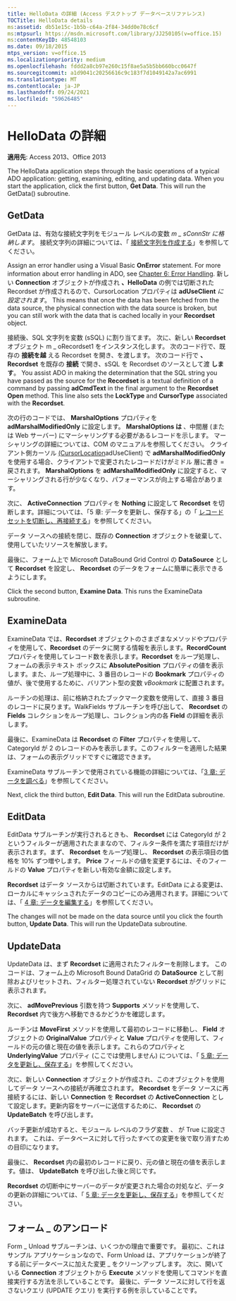 ```yaml
---
title: HelloData の詳細 (Access デスクトップ データベースリファレンス)
TOCTitle: HelloData details
ms:assetid: db51e15c-1b5b-c64a-2f84-34dd0e78c6cf
ms:mtpsurl: https://msdn.microsoft.com/library/JJ250105(v=office.15)
ms:contentKeyID: 48548103
ms.date: 09/18/2015
mtps_version: v=office.15
ms.localizationpriority: medium
ms.openlocfilehash: fddd2a8cb97e260c15f8ae5a5b5bb660bcc0647f
ms.sourcegitcommit: a1d9041c20256616c9c183f7d1049142a7ac6991
ms.translationtype: MT
ms.contentlocale: ja-JP
ms.lasthandoff: 09/24/2021
ms.locfileid: "59626485"
---
```

# <a name="hellodata-details"></a>HelloData の詳細


**適用先**: Access 2013、Office 2013

The HelloData application steps through the basic operations of a typical ADO application: getting, examining, editing, and updating data. When you start the application, click the first button, **Get Data**. This will run the GetData() subroutine.

## <a name="getdata"></a>GetData

GetData は、有効な接続文字列をモジュール レベルの変数 *m \_ sConnStr に格納します*。 接続文字列の詳細については、「 [接続文字列を作成する](creating-the-connection-string.md)」を参照してください。

Assign an error handler using a Visual Basic **OnError** statement. For more information about error handling in ADO, see [Chapter 6: Error Handling](chapter-6-error-handling.md). 新しい **Connection** オブジェクトが作成され **、HelloData** の例では切断された Recordset が作成されるので、CursorLocation プロパティは **adUseClient** *に設定されます*。 This means that once the data has been fetched from the data source, the physical connection with the data source is broken, but you can still work with the data that is cached locally in your **Recordset** object.

接続後、SQL 文字列を変数 (sSQL) に割り当てます。 次に、新しい **Recordset** オブジェクト m \_ oRecordset1 をインスタンス化します。 次のコード行で、既存の **接続を越** える Recordset を開き、を渡します。  次のコード行で **、Recordset** を既存の **接続** で開き、sSQL を Recordset のソースとして渡 **します**。 You assist ADO in making the determination that the SQL string you have passed as the source for the **Recordset** is a textual definition of a command by passing **adCmdText** in the final argument to the **Recordset** **Open** method. This line also sets the **LockType** and **CursorType** associated with the **Recordset**.

次の行のコードでは、 **MarshalOptions** プロパティを **adMarshalModifiedOnly** に設定します。 **MarshalOptions は** 、中間層 (または Web サーバー) にマーシャリングする必要があるレコードを示します。 マーシャリングの詳細については、COM のマニュアルを参照してください。 クライアント側カーソル [(CursorLocation](cursorlocation-property-ado.md)adUseClient) で **adMarshalModifiedOnly** を使用する場合、クライアントで変更されたレコードだけがミドル 層に書き  =  戻されます。 **MarshalOptions** を **adMarshalModifiedOnly** に設定すると、マーシャリングされる行が少なくなり、パフォーマンスが向上する場合があります。

次に、 **ActiveConnection** プロパティを **Nothing** に設定して **Recordset** を切断します。詳細については、「5 章: データを更新し、保存する」の「 [レコードセットを切断し、再接続する](disconnecting-and-reconnecting-the-recordset.md)」を参照してください。

データ ソースへの接続を閉じ、既存の **Connection** オブジェクトを破棄して、使用していたリソースを解放します。

最後に、フォーム上で Microsoft DataBound Grid Control の **DataSource** として **Recordset** を設定し、 **Recordset** のデータをフォームに簡単に表示できるようにします。

Click the second button, **Examine Data**. This runs the ExamineData subroutine.

## <a name="examinedata"></a>ExamineData

ExamineData では、**Recordset** オブジェクトのさまざまなメソッドやプロパティを使用して、**Recordset** のデータに関する情報を表示します。**RecordCount** プロパティを使用してレコード数を表示します。**Recordset** をループ処理し、フォームの表示テキスト ボックスに **AbsolutePosition** プロパティの値を表示します。また、ループ処理中に、3 番目のレコードの **Bookmark** プロパティの値が、後で使用するために、バリアント型の変数 *vBookmark* に配置されます。

ルーチンの処理は、前に格納されたブックマーク変数を使用して、直接 3 番目のレコードに戻ります。WalkFields サブルーチンを呼び出して、 **Recordset** の **Fields** コレクションをループ処理し、コレクション内の各 **Field** の詳細を表示します。

最後に、ExamineData は **Recordset** の **Filter** プロパティを使用して、CategoryId が 2 のレコードのみを表示します。このフィルターを適用した結果は、フォームの表示グリッドですぐに確認できます。

ExamineData サブルーチンで使用されている機能の詳細については、「[3 章: データを調べる](chapter-3-examining-data.md)」を参照してください。

Next, click the third button, **Edit Data**. This will run the EditData subroutine.

## <a name="editdata"></a>EditData

EditData サブルーチンが実行されるときも、 **Recordset** には CategoryId が 2 というフィルターが適用されたままなので、フィルター条件を満たす項目だけが表示されます。まず、 **Recordset** をループ処理し、 **Recordset** の表示項目の価格を 10% ずつ増やします。 **Price** フィールドの値を変更するには、そのフィールドの **Value** プロパティを新しい有効な金額に設定します。

**Recordset** はデータ ソースからは切断されています。EditData による変更は、ローカルにキャッシュされたデータのコピーにのみ適用されます。詳細については、「 [4 章: データを編集する](chapter-4-editing-data.md)」を参照してください。

The changes will not be made on the data source until you click the fourth button, **Update Data**. This will run the UpdateData subroutine.

## <a name="updatedata"></a>UpdateData

UpdateData は、まず **Recordset** に適用されたフィルターを削除します。 このコードは、フォーム上の Microsoft Bound DataGrid の **DataSource** として削除およびリセットされ、フィルター処理されていない **Recordset** がグリッドに表示されます。

次に、 **adMovePrevious** 引数を持つ **Supports** メソッドを使用して、 **Recordset** 内で後方へ移動できるかどうかを確認します。

ルーチンは **MoveFirst** メソッドを使用して最初のレコードに移動し、 **Field** オブジェクトの **OriginalValue** プロパティと **Value** プロパティを使用して、フィールドの元の値と現在の値を表示します。これらのプロパティと **UnderlyingValue** プロパティ (ここでは使用しません) については、「 [5 章: データを更新し、保存する](chapter-5-updating-and-persisting-data.md)」を参照してください。

次に、新しい **Connection** オブジェクトが作成され、このオブジェクトを使用してデータ ソースへの接続が再確立されます。 **Recordset** をデータ ソースに再接続するには、新しい **Connection** を **Recordset** の **ActiveConnection** として設定します。更新内容をサーバーに送信するために、 **Recordset** の **UpdateBatch** を呼び出します。

バッチ更新が成功すると、モジュール レベルのフラグ変数 、 が True に設定されます。 これは、データベースに対して行ったすべての変更を後で取り消すための目印になります。

最後に、 **Recordset** 内の最初のレコードに戻り、元の値と現在の値を表示します。値は、 **UpdateBatch** を呼び出した後と同じです。

**Recordset** の切断中にサーバーのデータが変更された場合の対処など、データの更新の詳細については、「 [5 章: データを更新し、保存する](chapter-5-updating-and-persisting-data.md)」を参照してください。

## <a name="form_unload"></a>フォーム \_ のアンロード

Form \_ Unload サブルーチンは、いくつかの理由で重要です。 最初に、これはサンプル アプリケーションなので、Form Unload は、アプリケーションが終了する前にデータベースに加えた変更 \_ をクリーンアップします。 次に、開いている **Connection** オブジェクトから **Execute** メソッドを使用してコマンドを直接実行する方法を示していることです。 最後に、データ ソースに対して行を返さないクエリ (UPDATE クエリ) を実行する例を示していることです。

